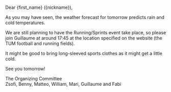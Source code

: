 Dear {first_name} ({nickname}),

As you may have seen, the weather forecast for tomorrow predicts rain and cold temperatures.

We are still planning to have the Running/Sprints event take place, so please join Guillaume at around 17:45 at the location specified on the website (the TUM football and running fields).

It might be good to bring long-sleeved sports clothes as it might get a little cold.

See you tomorrow!

The Organizing Committee\
Zsofi, Benny, Matteo, William, Mari, Guillaume and Fabi
